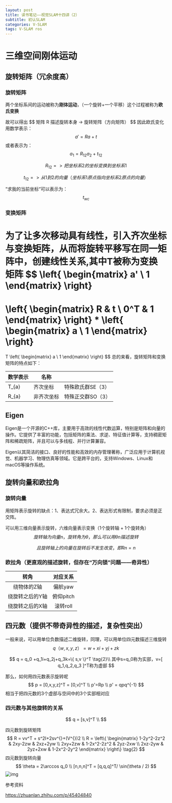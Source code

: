 ```yaml
---
layout: post
title: 读书笔记——视觉SLAM十四讲（2）
subtitle: 初认SLAM
categories: V-SLAM
tags: V-SLAM ros
---
```


# 三维空间刚体运动

## 旋转矩阵（冗余度高）

### 旋转矩阵

两个坐标系间的运动被称为**刚体运动**，（一个旋转+一个平移）这个过程被称为**欧氏变换**

故可以得出
\$\$
矩阵 R 描述旋转本身 -> 旋转矩阵（方向矩阵）
\$\$
因此欧氏变化用数学表示：
$$
a' = Ra + t
$$
或者表示为：
$$
a_1 = R_{12} a_2 + t_{12}
$$

$$
R_{12} => 把坐标系2的坐标变换到坐标系1
$$

$$
t_{12} => 从1到2的向量（坐标系1原点指向坐标系2原点的向量）
$$

“求我的当前坐标“可以表示为：
$$
t_{wc}
$$

### 变换矩阵

为了让多次移动具有线性，引入齐次坐标与变换矩阵，从而将旋转平移写在同一矩阵中，创建线性关系,其中T被称为变换矩阵
$$
\left\{
\begin{matrix}
   a' \\
   1 
  \end{matrix}
\right\}
=
\left\{
\begin{matrix}
   R & t \\
   0^T & 1 
  \end{matrix}
\right\}
*
\left\{
\begin{matrix}
   a \\
   1 
  \end{matrix}
\right\}
  =
  T
  \left\{
\begin{matrix}
   a \\
   1 
  \end{matrix}
\right\}
$$
总的来看，旋转矩阵和变换矩阵的特点如下：

| 数学表示 | 名称       |                   |
| -------- | ---------- | ----------------- |
| T_{a}    | 齐次坐标   | 特殊欧氏群SE（3） |
| R_{a}    | 非齐次坐标 | 特殊正交群SO（3） |



## Eigen

Eigen是一个开源的C++库，主要用于高效的线性代数运算，特别是矩阵和向量的操作。它提供了丰富的功能，包括矩阵的乘法、求逆、特征值计算等，支持稠密矩阵和稀疏矩阵，并且可以与多线程、并行计算兼容。

Eigen以其简洁的接口、良好的性能和高效的内存管理著称，广泛应用于计算机视觉、机器学习、物理仿真等领域。它是跨平台的，支持Windows、Linux和macOS等操作系统。



## 旋转向量和欧拉角

### 旋转向量

用矩阵表示旋转的缺点：1、表达式冗余大。2、表达形式有限制，要求必须是正交阵。

可以用三维向量表示旋转，六维向量表示变换（1个旋转轴 + 1个旋转角）
$$
旋转轴为向量n，旋转角为\theta，那么可以用 \theta n 描述旋转
$$

$$
且旋转轴上的向量在旋转后不发生改变，即Rn = n
$$

### 欧拉角（更直观的描述旋转，但存在“万向锁”问题——奇异性）

|      转角       | 对应关系  |
| :-------------: | :-------: |
|   绕物体的Z轴   |  偏航yaw  |
| 绕旋转之后的Y轴 | 俯仰pitch |
| 绕旋转之后的X轴 | 滚转roll  |



## 四元数（提供不带奇异性的描述，复杂性突出）

一般来说，可以用单位负数描述二维旋转，同理，可以用单位四元数描述三维旋转
$$
q（w,x,y,z）=w+xi+yj+zk \tag{1}
$$

$$
q = q_0 +q_1i+q_2j+q_3k=\{ s,v \}^T \tag{2}\\
其中s=q_0称为实部，v=[ q_1,q_2,q_3 ]^T称为虚部
$$

那么，如何用四元数表示旋转呢
$$
p = [0,x,y,z]^T = [0,v]^T \\
p'=Rp  \\
p' = qpq^{-1}
$$
相当于把四元数的3个虚部与空间中的3个实部相对应

### 四元数与其他旋转的关系

$$
q = [s,v]^T \\
$$

四元数到旋转矩阵
$$
R = vv^T + s^2I+2sv^{}+(V^{})2 \\
R = 
\left\{
 \begin{matrix}
   1-2y^2-2z^2 & 2xy-2zw & 2xz+2yw \\
   2xy+2zw & 1-2x^2-2z^2 & 2yz-2xw \\
   2xz-2yw & 2yz+2xw & 1-2x^2-2y^2
  \end{matrix}
  \right\} \tag{2}
$$
四元数到旋转向量
$$
\theta = 2\arccos q_0 \\
[n,n,n]^T = [q,q,q]^T/ \sin(\theta / 2)
$$
![img](https://pic1.zhimg.com/v2-16060cb3b34ed798427d4b1bfcd3c642_1440w.jpg)

参考资料

https://zhuanlan.zhihu.com/p/45404840
